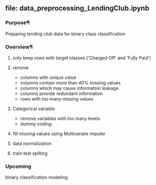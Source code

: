 ## file: data_preprocessing_LendingClub.ipynb

### Purpose¶
Preparing lending club data for binary class classification

### Overview¶
1. only keep rows with target classes ('Charged Off' and 'Fully Paid')

2. remove 
    
    * columns with unique value
    * columns contain more than 40% missing values
    * columns which may cause informatoin leakage
    * columns provide redundant information
    * rows with too many missing values
    
3. Categorical variable
    * remove variables with too many levels
    * dummy coding
    
4. fill missing values using Multivariate imputer

5. data normalization

6. train test spliting 

### Upcoming
binary classification modeling 
